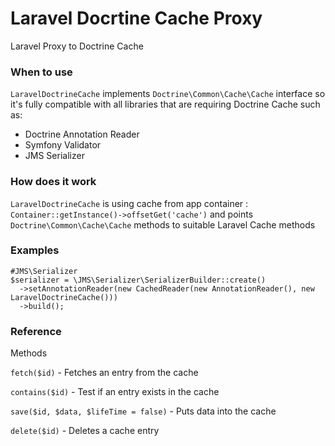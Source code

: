 # Laravel Docrtine Cache Proxy

Laravel Proxy to Doctrine Cache

### When to use

```LaravelDoctrineCache``` implements ```Doctrine\Common\Cache\Cache``` interface 
so it's fully compatible with all libraries that are requiring Doctrine Cache such as:

- Doctrine Annotation Reader
- Symfony Validator
- JMS Serializer

### How does it work

```LaravelDoctrineCache``` is using cache from app container : ```Container::getInstance()->offsetGet('cache')``` and points ```Doctrine\Common\Cache\Cache``` methods to suitable Laravel Cache methods

### Examples
```
#JMS\Serializer
$serializer = \JMS\Serializer\SerializerBuilder::create()
  ->setAnnotationReader(new CachedReader(new AnnotationReader(), new LaravelDoctrineCache()))
  ->build();
```

### Reference

Methods

```fetch($id)``` - Fetches an entry from the cache

```contains($id)``` - Test if an entry exists in the cache

```save($id, $data, $lifeTime = false)``` - Puts data into the cache

```delete($id)``` - Deletes a cache entry
